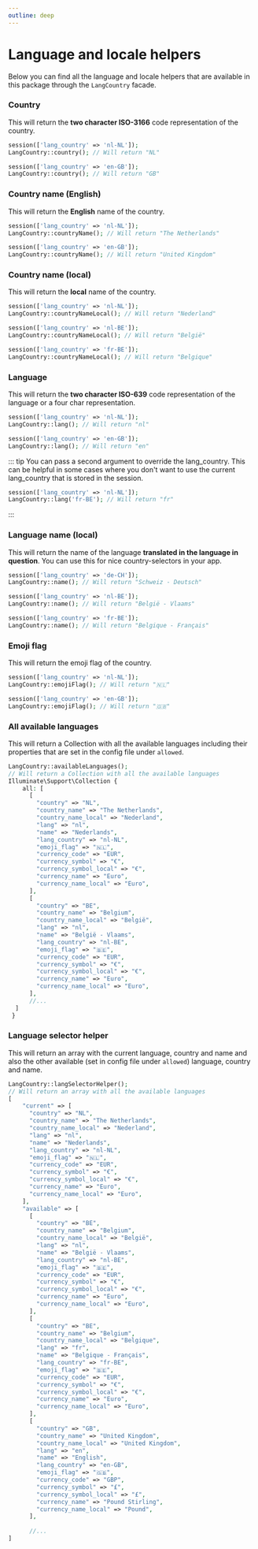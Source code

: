 ```yaml
---
outline: deep
---
```


# Language and locale helpers

Below you can find all the language and locale helpers that are available in this package through the `LangCountry`
facade.

### Country

This will return the **two character ISO-3166** code representation of the country.

```php
session(['lang_country' => 'nl-NL']);
LangCountry::country(); // Will return "NL"

session(['lang_country' => 'en-GB']);
LangCountry::country(); // Will return "GB"
```

### Country name (English)

This will return the **English** name of the country.

```php
session(['lang_country' => 'nl-NL']);
LangCountry::countryName(); // Will return "The Netherlands"

session(['lang_country' => 'en-GB']);
LangCountry::countryName(); // Will return "United Kingdom"
```

### Country name (local)

This will return the **local** name of the country.

```php
session(['lang_country' => 'nl-NL']);
LangCountry::countryNameLocal(); // Will return "Nederland"

session(['lang_country' => 'nl-BE']);
LangCountry::countryNameLocal(); // Will return "België"

session(['lang_country' => 'fr-BE']);
LangCountry::countryNameLocal(); // Will return "Belgique"
```

### Language

This will return the **two character ISO-639** code representation of the language or a four char representation.

```php
session(['lang_country' => 'nl-NL']);
LangCountry::lang(); // Will return "nl"

session(['lang_country' => 'en-GB']);
LangCountry::lang(); // Will return "en"
```

::: tip
You can pass a second argument to override the lang_country. This can be helpful in some cases where you don't want to
use the current lang_country that is stored in the session.

```php
session(['lang_country' => 'nl-NL']);
LangCountry::lang('fr-BE'); // Will return "fr"
```

:::

### Language name (local)

This will return the name of the language **translated in the language in question**. You can use this for nice
country-selectors in your app.

```php
session(['lang_country' => 'de-CH']);
LangCountry::name(); // Will return "Schweiz - Deutsch"

session(['lang_country' => 'nl-BE']);
LangCountry::name(); // Will return "België - Vlaams"

session(['lang_country' => 'fr-BE']);
LangCountry::name(); // Will return "Belgique - Français"
```

### Emoji flag

This will return the emoji flag of the country.

```php
session(['lang_country' => 'nl-NL']);
LangCountry::emojiFlag(); // Will return "🇳🇱"

session(['lang_country' => 'en-GB']);
LangCountry::emojiFlag(); // Will return "🇬🇧"
```

### All available languages

This will return a Collection with all the available languages including their properties that are set in the config
file
under `allowed`.

```php
LangCountry::availableLanguages(); 
// Will return a Collection with all the available languages
Illuminate\Support\Collection {
    all: [
      [
        "country" => "NL",
        "country_name" => "The Netherlands",
        "country_name_local" => "Nederland",
        "lang" => "nl",
        "name" => "Nederlands",
        "lang_country" => "nl-NL",
        "emoji_flag" => "🇳🇱",
        "currency_code" => "EUR",
        "currency_symbol" => "€",
        "currency_symbol_local" => "€",
        "currency_name" => "Euro",
        "currency_name_local" => "Euro",
      ],
      [
        "country" => "BE",
        "country_name" => "Belgium",
        "country_name_local" => "België",
        "lang" => "nl",
        "name" => "België - Vlaams",
        "lang_country" => "nl-BE",
        "emoji_flag" => "🇧🇪",
        "currency_code" => "EUR",
        "currency_symbol" => "€",
        "currency_symbol_local" => "€",
        "currency_name" => "Euro",
        "currency_name_local" => "Euro",
      ],
      //...
  ]
 }
```

### Language selector helper

This will return an array with the current language, country and name and also the other available (set in config file
under `allowed`) language, country and name.

```php
LangCountry::langSelectorHelper();
// Will return an array with all the available languages
[
    "current" => [
      "country" => "NL",
      "country_name" => "The Netherlands",
      "country_name_local" => "Nederland",
      "lang" => "nl",
      "name" => "Nederlands",
      "lang_country" => "nl-NL",
      "emoji_flag" => "🇳🇱",
      "currency_code" => "EUR",
      "currency_symbol" => "€",
      "currency_symbol_local" => "€",
      "currency_name" => "Euro",
      "currency_name_local" => "Euro",
    ],
    "available" => [
      [
        "country" => "BE",
        "country_name" => "Belgium",
        "country_name_local" => "België",
        "lang" => "nl",
        "name" => "België - Vlaams",
        "lang_country" => "nl-BE",
        "emoji_flag" => "🇧🇪",
        "currency_code" => "EUR",
        "currency_symbol" => "€",
        "currency_symbol_local" => "€",
        "currency_name" => "Euro",
        "currency_name_local" => "Euro",
      ],
      [
        "country" => "BE",
        "country_name" => "Belgium",
        "country_name_local" => "Belgique",
        "lang" => "fr",
        "name" => "Belgique - Français",
        "lang_country" => "fr-BE",
        "emoji_flag" => "🇧🇪",
        "currency_code" => "EUR",
        "currency_symbol" => "€",
        "currency_symbol_local" => "€",
        "currency_name" => "Euro",
        "currency_name_local" => "Euro",
      ],
      [
        "country" => "GB",
        "country_name" => "United Kingdom",
        "country_name_local" => "United Kingdom",
        "lang" => "en",
        "name" => "English",
        "lang_country" => "en-GB",
        "emoji_flag" => "🇬🇧",
        "currency_code" => "GBP",
        "currency_symbol" => "£",
        "currency_symbol_local" => "£",
        "currency_name" => "Pound Stirling",
        "currency_name_local" => "Pound",
      ],
      
      //...
]
```
